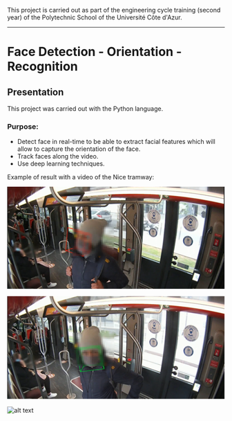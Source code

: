 This project is carried out as part of the engineering cycle training (second year) of the Polytechnic School of the Université Côte d'Azur.
***
# Face Detection - Orientation - Recognition

## Presentation
This project was carried out with the Python language.

### Purpose:
* Detect face in real-time to be able to extract facial features which will allow to capture the orientation of the face.
* Track faces along the video.
* Use deep learning techniques.

Example of result with a video of the Nice tramway:

![alt text](https://github.com/JulienChoukroun/Face-Detection-Orientation-Recognition/blob/main/Images/videoTram6-1.png "Tram6-1")

![alt text](https://github.com/JulienChoukroun/Face-Detection-Orientation-Recognition/blob/main/Images/videoTram6-2.png "Tram6-2")

![alt text](https://github.com/JulienChoukroun/Face-Detection-Orientation-Recognition/blob/main/Images/videoTram12-1.png "Tram12-1")
